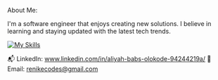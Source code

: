 About Me:

I'm a software engineer that enjoys creating new solutions. I believe in learning and staying updated with the latest tech trends.

  [![My Skills](https://skillicons.dev/icons?i=java,spring,nodejs,js,ts,react,py,mongodb,mysql,postgres,tailwind&theme=dark)](https://www.linkedin.com/in/babs-olokode-aliyah)

📬 LinkedIn: www.linkedin.com/in/aliyah-babs-olokode-94244219a/
📧 Email: renikecodes@gmail.com
